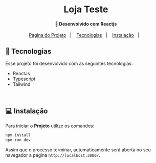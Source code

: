 <h1 align="center">
    Loja Teste
</h1>

<h4 align="center">
  🚀 Desenvolvido com Reactjs
</h4>

<p align="center">
  <a href="https://loja-teste-vuvh.vercel.app/">Pagina do Projeto</a>&nbsp;&nbsp;&nbsp;|&nbsp;&nbsp;&nbsp;
  <a href="#rocket-tecnologias">Tecnologias</a>&nbsp;&nbsp;&nbsp;|&nbsp;&nbsp;&nbsp;
  <a href="#-instalação">Instalação</a>&nbsp;&nbsp;&nbsp;|&nbsp;&nbsp;&nbsp;
  
</p>

## :rocket: Tecnologias

Esse projeto foi desenvolvido com as seguintes tecnologias:

- ReactJs
- Typescript
- Tailwind
<br>

## 💻 Instalação

Para iniciar o **Projeto** utilize os comandos:

```bash
npm install
npm run dev
```

Assim que o processo terminar, automaticamente será aberta no seu navegador a página `http://localhost:3000/`.
